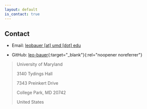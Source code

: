 ```yaml
---
layout: default
is_contact: true
---
```


## Contact

* Email: [leobauer [at] umd [dot] edu](mailto:leobauer@umd.edu)

* GitHub: [leo-bauer](https://github.com/leo-bauer){:target="_blank"}{:rel="noopener noreferrer"}

> University of Maryland 
> 
> 3140 Tydings Hall
>
> 7343 Preinkert Drive
>
> College Park, MD 20742
>
> United States
